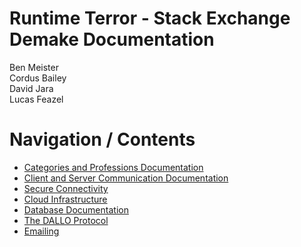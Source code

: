 # Runtime Terror - Stack Exchange Demake Documentation

Ben Meister <br>
Cordus Bailey <br>
David Jara <br>
Lucas Feazel <br>

# Navigation / Contents

<ul>
	<li><a href="categories-and-professions/index.html">Categories and Professions Documentation</a></li>
	<li><a href="client-server-communication/index.html">Client and Server Communication Documentation</a></li>
	<li><a href="secure-connection/SecureConnectionLibrary.html">Secure Connectivity</a></li>
	<li><a href="cloud-infrastructure/Infrastructure.html">Cloud Infrastructure</a></li>
	<li><a href="">Database Documentation</a></li>
	<li><a href="DALLO-protocol/index.html">The DALLO Protocol</a></li>
	<li><a href="emailing/Emailing.html">Emailing</a></li>
</ul>
